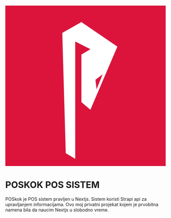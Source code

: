 ![This is an image](https://github.com/AlturaDesigner/POSkok/blob/main/poskok-red-bg.png)
# POSKOK POS SISTEM

POSkok je POS sistem pravljen u Nextjs. Sistem koristi Strapi api za upravljanjem informacijama.
Ovo moj privatni projekat kojem je prvobitna namena bila da naucim Nextjs u slobodno vreme.



